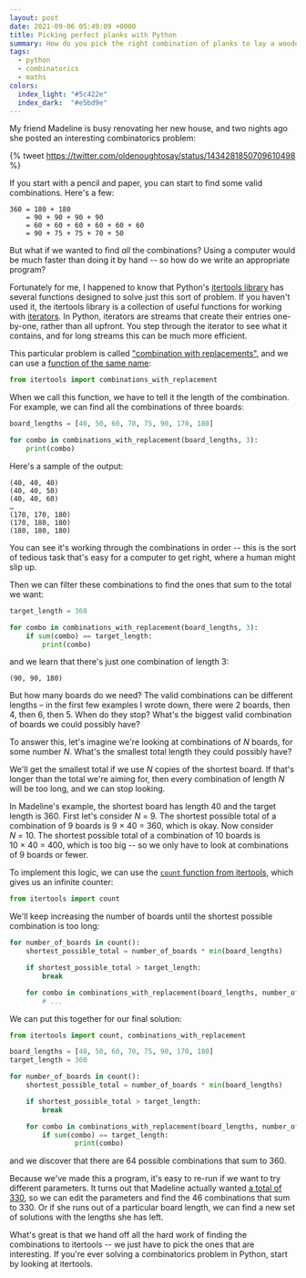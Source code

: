 ```yaml
---
layout: post
date: 2021-09-06 05:49:09 +0000
title: Picking perfect planks with Python
summary: How do you pick the right combination of planks to lay a wooden floor? Python and itertools to the rescue!
tags:
  - python
  - combinatorics
  - maths
colors:
  index_light: "#5c422e"
  index_dark:  "#e5bd9e"
---
```


<!-- Index image from https://pixabay.com/photos/board-boards-material-pile-plank-2941888/; CC0 -->

My friend Madeline is busy renovating her new house, and two nights ago she posted an interesting combinatorics problem:

{% tweet https://twitter.com/oldenoughtosay/status/1434281850709610498 %}

If you start with a pencil and paper, you can start to find some valid combinations.
Here's a few:

```
360 = 180 + 180
    = 90 + 90 + 90 + 90
    = 60 + 60 + 60 + 60 + 60 + 60
    = 90 + 75 + 75 + 70 + 50
```

But what if we wanted to find *all* the combinations?
Using a computer would be much faster than doing it by hand -- so how do we write an appropriate program?

Fortunately for me, I happened to know that Python's [itertools library][itertools] has several functions designed to solve just this sort of problem.
If you haven't used it, the itertools library is a collection of useful functions for working with [iterators].
In Python, iterators are streams that create their entries one-by-one, rather than all upfront.
You step through the iterator to see what it contains, and for long streams this can be much more efficient.

This particular problem is called ["combination with replacements"][combos], and we can use a [function of the same name][function]:

```python
from itertools import combinations_with_replacement
```

When we call this function, we have to tell it the length of the combination.
For example, we can find all the combinations of three boards:

```python
board_lengths = [40, 50, 60, 70, 75, 90, 170, 180]

for combo in combinations_with_replacement(board_lengths, 3):
    print(combo)
```

Here's a sample of the output:

```
(40, 40, 40)
(40, 40, 50)
(40, 40, 60)
…
(170, 170, 180)
(170, 180, 180)
(180, 180, 180)
```

You can see it's working through the combinations in order -- this is the sort of tedious task that's easy for a computer to get right, where a human might slip up.

Then we can filter these combinations to find the ones that sum to the total we want:

```python
target_length = 360

for combo in combinations_with_replacement(board_lengths, 3):
    if sum(combo) == target_length:
        print(combo)
```

and we learn that there's just one combination of length 3:

```
(90, 90, 180)
```

But how many boards do we need?
The valid combinations can be different lengths – in the first few examples I wrote down, there were 2 boards, then 4, then 6, then 5.
When do they stop?
What's the biggest valid combination of boards we could possibly have?

To answer this, let's imagine we're looking at combinations of *N* boards, for some number *N*.
What's the smallest total length they could possibly have?

We'll get the smallest total if we use *N* copies of the shortest board.
If that's longer than the total we're aiming for, then every combination of length *N* will be too long, and we can stop looking.

In Madeline's example, the shortest board has length&nbsp;40 and the target length is 360.
First let's consider *N*&nbsp;=&nbsp;9.
The shortest possible total of a combination of 9 boards is 9&nbsp;×&nbsp;40&nbsp;=&nbsp;360, which is okay.
Now consider *N*&nbsp;=&nbsp;10.
The shortest possible total of a combination of 10 boards is 10&nbsp;×&nbsp;40&nbsp;=&nbsp;400, which is too big -- so we only have to look at combinations of 9 boards or fewer.

To implement this logic, we can use the [`count` function from itertools][count], which gives us an infinite counter:

```python
from itertools import count
```

We'll keep increasing the number of boards until the shortest possible combination is too long:

```python
for number_of_boards in count():
    shortest_possible_total = number_of_boards * min(board_lengths)

    if shortest_possible_total > target_length:
        break

    for combo in combinations_with_replacement(board_lengths, number_of_boards):
        # ...
```

We can put this together for our final solution:

```python
from itertools import count, combinations_with_replacement

board_lengths = [40, 50, 60, 70, 75, 90, 170, 180]
target_length = 360

for number_of_boards in count():
    shortest_possible_total = number_of_boards * min(board_lengths)

    if shortest_possible_total > target_length:
        break

    for combo in combinations_with_replacement(board_lengths, number_of_boards):
        if sum(combo) == target_length:
                print(combo)
```

and we discover that there are 64 possible combinations that sum to 360.

Because we've made this a program, it's easy to re-run if we want to try different parameters.
It turns out that Madeline actually wanted [a total of 330][330], so we can edit the parameters and find the 46 combinations that sum to 330.
Or if she runs out of a particular board length, we can find a new set of solutions with the lengths she has left.

What's great is that we hand off all the hard work of finding the combinations to itertools -- we just have to pick the ones that are interesting.
If you're ever solving a combinatorics problem in Python, start by looking at itertools.

[combos]: https://en.wikipedia.org/wiki/Combination
[itertools]: https://docs.python.org/3/library/itertools.html
[iterators]: https://docs.python.org/3/glossary.html#term-iterator
[function]: https://docs.python.org/3/library/itertools.html#itertools.combinations_with_replacement
[330]: https://twitter.com/oldenoughtosay/status/1434284327718817795
[count]: https://docs.python.org/3/library/itertools.html#itertools.count
